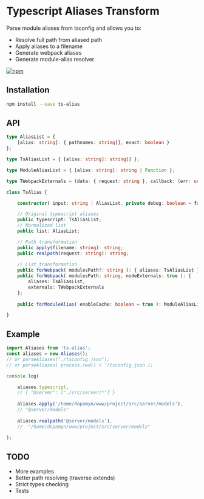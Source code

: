 # Typescript Aliases Transform

Parse module aliases from tsconfig and allows you to: 

* Resolve full path from aliased path
* Apply aliases to a filename
* Generate webpack aliases
* Generate module-alias resolver

[![npm](https://img.shields.io/npm/v/ts-alias)](https://www.npmjs.com/package/ts-alias)

## Installation

```bash
npm install --save ts-alias
```

## API

```typescript
type AliasList = { 
    [alias: string]: { pathnames: string[], exact: boolean }
};

type TsAliasList = { [alias: string]: string[] };

type ModuleAliasList = { [alias: string]: string | Function };

type TWebpackExternals = (data: { request: string }, callback: (err: undefined, result: string) => void) => void;

class TsAlias {

    constructor( input: string | AliasList, private debug: boolean = false );

    // Original typescript aliases
    public typescript: TsAliasList;
    // Normalized list
    public list: AliasList;

    // Path transformation
    public apply(filename: string): string;
    public realpath(request: string): string;
    
    // List transformation
    public forWebpack( modulesPath?: string ): { aliases: TsAliasList };
    public forWebpack( modulesPath: string, nodeExternals: true ): { 
        aliases: TsAliasList, 
        externals: TWebpackExternals 
    };
    
    public forModuleAlias( enableCache: boolean = true ): ModuleAliasList;

}
```

## Example

```typescript
import Aliases from 'ts-alias';
const aliases = new Aliases();
// or parseAliases("./tsconfig.json");
// or parseAliases( process.cwd() + '/tsconfig.json );

console.log( 

    aliases.typescript,
    // { "@server": ["./src/server/*"] }
    
    aliases.apply('/home/dopamyn/www/project/src/server/models'),
    // "@server/models"
    
    aliases.realpath('@server/models'),
    //  "/home/dopamyn/www/project/src/server/models"
    
);
```

## TODO

* More examples
* Better path resolving (traverse extends)
* Strict types checking
* Tests
